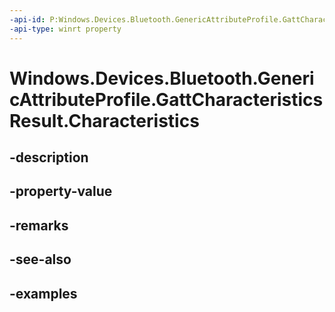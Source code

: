 ```yaml
---
-api-id: P:Windows.Devices.Bluetooth.GenericAttributeProfile.GattCharacteristicsResult.Characteristics
-api-type: winrt property
---
```


<!-- Property syntax.
public IVectorView<GattCharacteristic> Characteristics { get; }
-->

# Windows.Devices.Bluetooth.GenericAttributeProfile.GattCharacteristicsResult.Characteristics

## -description

## -property-value

## -remarks

## -see-also

## -examples

